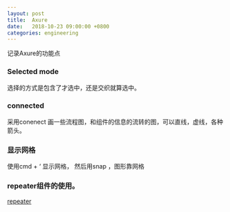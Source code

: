 ```yaml
---
layout: post
title:  Axure
date:   2018-10-23 09:00:00 +0800
categories: engineering
---
```

记录Axure的功能点
### Selected mode
选择的方式是包含了才选中，还是交织就算选中。

### connected
采用conenect 画一些流程图，和组件的信息的流转的图，可以直线，虚线，各种箭头。

### 显示网格
使用cmd + ‘ 显示网格， 然后用snap ，图形靠网格

### repeater组件的使用。
[repeater](https://www.axure.com.cn/2252/)

### 
